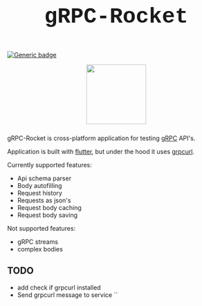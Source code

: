# <p  align="center" style="font-family:courier;font-size:180%" size=212px> gRPC-Rocket </p>

[![Generic badge](https://img.shields.io/badge/LICENSE-MIT-orange.svg)](LICENSE)

<p align="center">
<img align="center" style="padding-left: 10px; padding-right: 10px; padding-bottom: 10px;" width="138px" height="138px" src="https://cdn-icons-png.flaticon.com/512/762/762658.png" /> 
</p>

gRPC-Rocket is cross-platform application for testing [gRPC](https://grpc.io) API's.

Application is built with [flutter](https://flutter.dev), but under the hood it uses [grpcurl](https://github.com/fullstorydev/grpcurl).

Currently supported features:

- Api schema parser
- Body autofilling
- Request history
- Requests as json's
- Request body caching
- Request body saving

Not supported features:

- gRPC streams
- complex bodies

## TODO

- add check if grpcurl installed
- Send grpcurl message to service ``

